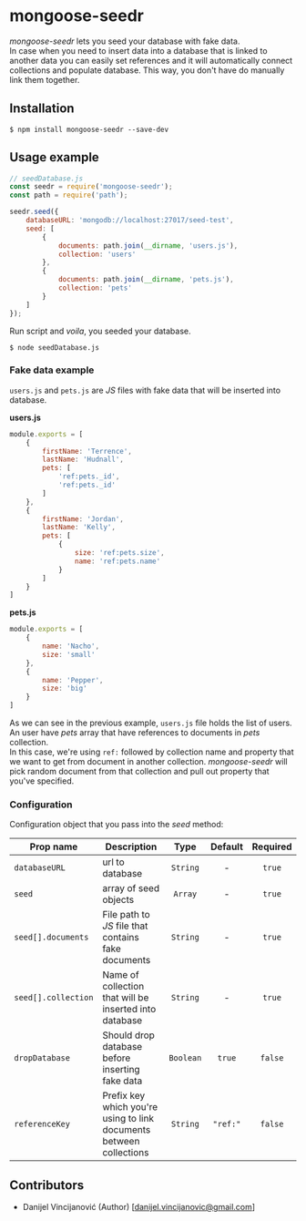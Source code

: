 # mongoose-seedr

_mongoose-seedr_ lets you seed your database with fake data. <br>
In case when you need to insert data into a database that is linked to another data you can easily set references and it will automatically connect collections and populate database. This way, you don't have do manually link them together.

## Installation
```
$ npm install mongoose-seedr --save-dev
```

## Usage example

```js
// seedDatabase.js
const seedr = require('mongoose-seedr');
const path = require('path');

seedr.seed({
    databaseURL: 'mongodb://localhost:27017/seed-test',
    seed: [
        {
            documents: path.join(__dirname, 'users.js'),
            collection: 'users'
        },
        {
            documents: path.join(__dirname, 'pets.js'),
            collection: 'pets'
        }
    ]
});

```
Run script and _voila_, you seeded your database.
```
$ node seedDatabase.js
```

### Fake data example
`users.js` and `pets.js` are _JS_ files with fake data that will be inserted into database. <br>

**users.js** <br>
```js
module.exports = [
    {
        firstName: 'Terrence',
        lastName: 'Hudnall',
        pets: [
            'ref:pets._id',
            'ref:pets._id'
        ]
    },
    {
        firstName: 'Jordan',
        lastName: 'Kelly',
        pets: [
            {
                size: 'ref:pets.size',
                name: 'ref:pets.name'
            }
        ]
    }
]
```

**pets.js** <br>
```js
module.exports = [
    {
        name: 'Nacho',
        size: 'small'
    },
    {
        name: 'Pepper',
        size: 'big'
    }
]
```

As we can see in the previous example, `users.js` file holds the list of users. An user have _pets_ array that have references to documents in _pets_ collection. <br>
In this case, we're using `ref:` followed by collection name and property that we want to get from document in another collection. _mongoose-seedr_ will pick random document from that collection and pull out property that you've specified. <br>

### Configuration
Configuration object that you pass into the _seed_ method: <br>

| Prop name  | Description | Type | Default | Required |
| ---------- | ----------- | :--: | :-----: | :------: |
| `databaseURL` | url to database | `String` | - | `true`
| `seed` | array of seed objects | `Array` | - | `true`
| `seed[].documents` | File path to _JS_ file that contains fake documents | `String` | - | `true`
| `seed[].collection` | Name of collection that will be inserted into database | `String` | - | `true`
| `dropDatabase` | Should drop database before inserting fake data | `Boolean` | `true` | `false`
| `referenceKey` | Prefix key which you're using to link documents between collections | `String` | `"ref:"` | `false`

## Contributors

- Danijel Vincijanović (Author) [<danijel.vincijanovic@gmail.com>]
